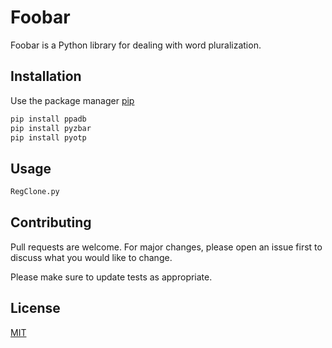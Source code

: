 # Foobar

Foobar is a Python library for dealing with word pluralization.

## Installation

Use the package manager [pip](https://pip.pypa.io/en/stable/)

```bash
pip install ppadb
pip install pyzbar
pip install pyotp
```

## Usage

```python
RegClone.py
```

## Contributing
Pull requests are welcome. For major changes, please open an issue first to discuss what you would like to change.

Please make sure to update tests as appropriate.

## License
[MIT](https://choosealicense.com/licenses/mit/)
